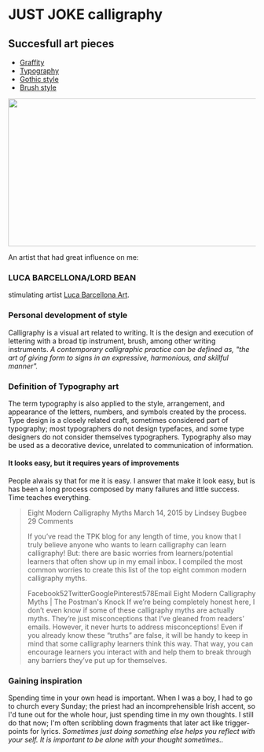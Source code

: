 <!DOCTYPE HTML>
<html lang="en">
 <head>
 <meta charset="utf-8">
 <title>JUST JOKE CALLIGRAPHY</title>
 <link href="_css/styles.css" rel="stylesheet" type="text/css">
 </head>
 <body>
   <h1>JUST JOKE calligraphy</h1>
   <h2>Succesfull art pieces</h2>
   <nav>
    <ul>
      <li><a href="intro.htm" title="introduction to HTML">Graffity</a></li>
      <li><a href="syntax.htm" title="html syntax">Typography</a></li>
      <li><a href="structure.htm" title="structuring pages">Gothic style</a></li>
      <li><a href="cazzo in faccia" title="cazzo in faccia">Brush style</a></li>
    </ul>
  </nav>
  <article>
  <section>
    <p><img src="calligraphy bean.jpg" width="550" height="300">
      <p>An artist that had great influence on me:<br>
        <h3> LUCA BARCELLONA/LORD BEAN </h3>
        <p> stimulating artist <a
          href="http://www.lucabarcellona.com/">Luca Barcellona Art</a>.</p>
  <h3> Personal development of style </h3>
  <p>Calligraphy is a visual art related to writing.
  It is the design and execution of lettering with a broad tip instrument, brush, among other writing instruments.
  <em>A contemporary calligraphic practice can be defined as, "the art of giving form to signs in an expressive, harmonious, and skillful manner".</em> </p>
</section>
<section>
  <h3>Definition of Typography art </h3>
  <p>The term typography is also applied to the style, arrangement, and appearance of the letters, numbers, and symbols created by the process.
     Type design is a closely related craft, sometimes considered part of typography; most typographers do not design typefaces, and some type designers do not consider themselves typographers.
     Typography also may be used as a decorative device, unrelated to communication of information.</em> </p>
        <aside>
        <h4> It looks easy, but it requires years of improvements</h4>
        <p> People alwais sy that for me it is easy. I answer that make it look easy, but is has been a long process composed by many failures and little
          success. Time teaches everything.</p>
          <blockquote> Eight Modern Calligraphy Myths
March 14, 2015 by Lindsey Bugbee 29 Comments

If you’ve read the TPK blog for any length of time, you know that I truly believe anyone who wants to learn calligraphy can learn calligraphy! But: there are basic worries from learners/potential learners that often show up in my email inbox. I compiled the most common worries to create this list of the top eight common modern calligraphy myths.

Facebook52TwitterGooglePinterest578Email
Eight Modern Calligraphy Myths | The Postman's Knock
If we’re being completely honest here, I don’t even know if some of these calligraphy myths are actually myths. They’re just misconceptions that I’ve gleaned from readers’ emails. However, it never hurts to address misconceptions! Even if you already know these “truths” are false, it will be handy to keep in mind that some calligraphy learners think this way. That way, you can encourage learners you interact with and help them to break through any barriers they’ve put up for themselves.</blockquote>
              </aside>
  <h3> Gaining inspiration </h3>
</section>
<section>
  <p> Spending time in your own head is important. When I was a boy, I had to go to church every Sunday; the priest had an incomprehensible Irish accent, so I'd tune out for the whole hour, just spending time in my own thoughts.
    I still do that now; I'm often scribbling down fragments that later act like trigger-points for lyrics.
  <em>Sometimes just doing something else helps you reflect with your self. It is important to be alone with your thought sometimes..</em> </p>
</section>

